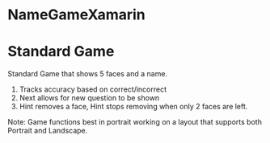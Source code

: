 # NameGameXamarin
# Standard Game
  Standard Game that shows 5 faces and a name.
  1. Tracks accuracy based on correct/incorrect
  2. Next allows for new question to be shown
  3. Hint removes a face, Hint stops removing when only 2 faces are left.
  
  
  Note: Game functions best in portrait working on a layout that supports both Portrait and Landscape.
